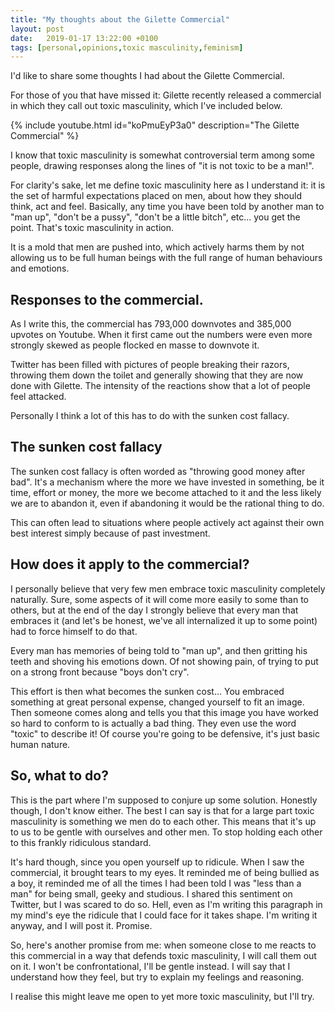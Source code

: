 ```yaml
---
title: "My thoughts about the Gilette Commercial"
layout: post
date:   2019-01-17 13:22:00 +0100
tags: [personal,opinions,toxic masculinity,feminism]
---
```

I'd like to share some thoughts I had about the Gilette Commercial.

For those of you that have missed it: Gilette recently released a
commercial in which they call out toxic masculinity, which I've included below.

{% include youtube.html id="koPmuEyP3a0" description="The Gilette Commercial" %}

I know that toxic masculinity is somewhat controversial term
among some people, drawing responses along the lines of "it is not toxic
to be a man!".

For clarity's sake, let me define toxic masculinity here as I understand
it: it is the set of harmful expectations placed on men, about how they should
think, act and feel. Basically, any time you have been told by another
man to "man up", "don't be a pussy", "don't be a little bitch", etc...
you get the point. That's toxic masculinity in action.

It is a mold that men are pushed into, which actively harms them by not
allowing us to be full human beings with the full range of human
behaviours and emotions.

Responses to the commercial.
----------------------------

As I write this, the commercial has 793,000 downvotes and 385,000
upvotes on Youtube. When it first came out the numbers were even more
strongly skewed as people flocked en masse to downvote it.

Twitter has been filled with pictures of people breaking their razors,
throwing them down the toilet and generally showing that they are now
done with Gilette. The intensity of the reactions show that a lot of
people feel attacked.

Personally I think a lot of this has to do with the sunken cost fallacy.

The sunken cost fallacy
-----------------------

The sunken cost fallacy is often worded as "throwing good money after
bad". It's a mechanism where the more we have invested in something, be
it time, effort or money, the more we become attached to it and the less
likely we are to abandon it, even if abandoning it would be the rational
thing to do.

This can often lead to situations where people actively act against
their own best interest simply because of past investment.

How does it apply to the commercial?
---------------------------------

I personally believe that very few men embrace toxic masculinity
completely naturally. Sure, some aspects of it will come more easily to
some than to others, but at the end of the day I strongly believe that
every man that embraces it (and let's be honest, we've all internalized
it up to some point) had to force himself to do that.

Every man has memories of being told to "man up", and then gritting his
teeth and shoving his emotions down. Of not showing pain, of trying to
put on a strong front because "boys don't cry".

This effort is then what becomes the sunken cost... You embraced
something at great personal expense, changed yourself to fit an image.
Then someone comes along and tells you that this image you have worked so
hard to conform to is actually a bad thing. They even use the word "toxic"
to describe it! Of course you're going to be defensive, it's just basic 
human nature.

So, what to do?
---------------

This is the part where I'm supposed to conjure up some solution.
Honestly though, I don't know either. The best I can say is that for a
large part toxic masculinity is something we men do to each other. This
means that it's up to us to be gentle with ourselves and other men. To
stop holding each other to this frankly ridiculous standard.

It's hard though, since you open yourself up to ridicule. When I saw the
commercial, it brought tears to my eyes. It reminded me of being bullied
as a boy, it reminded me of all the times I had been told I was "less
than a man" for being small, geeky and studious. I shared this sentiment
on Twitter, but I was scared to do so. Hell, even as I'm writing this
paragraph in my mind's eye the ridicule that I could face for it takes
shape. I'm writing it anyway, and I will post it. Promise.

So, here's another promise from me: when someone close to me reacts to
this commercial in a way that defends toxic masculinity, I will call
them out on it. I won't be confrontational, I'll be gentle instead. I
will say that I understand how they feel, but try to explain my feelings
and reasoning.

I realise this might leave me open to yet more toxic masculinity, but
I'll try.
